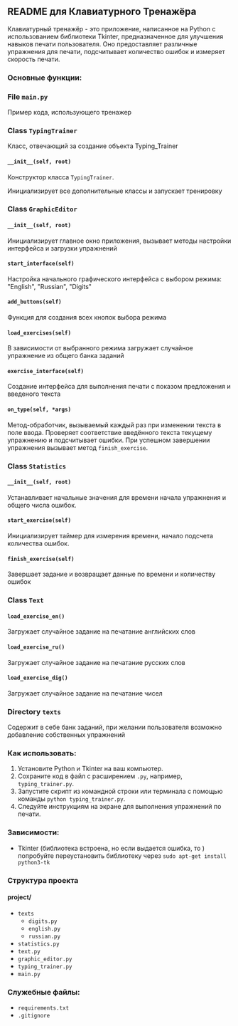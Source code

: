 ## README для Клавиатурного Тренажёра

Клавиатурный тренажёр - это приложение, написанное на Python с использованием
библиотеки Tkinter, предназначенное для улучшения навыков печати
пользователя. Оно предоставляет различные упражнения для печати,
подсчитывает количество ошибок и измеряет скорость печати.

### Основные функции:

### File `main.py`

Пример кода, использующего тренажер

### Class `TypingTrainer`

Класс, отвечающий за создание объекта Typing_Trainer

#### `__init__(self, root)`

Конструктор класса `TypingTrainer`.

Инициализирует все дополнительные классы и запускает тренировку

### Class `GraphicEditor`

#### `__init__(self, root)`

Инициализирует главное окно приложения, вызывает методы настройки интерфейса и загрузки упражнений

#### `start_interface(self)`

Настройка начального графического интерфейса с выбором режима: "English", "Russian", "Digits"

#### `add_buttons(self)`

Функция для создания всех кнопок выбора режима

#### `load_exercises(self)`

В зависимости от выбранного режима загружает случайное упражнение из общего банка заданий

#### `exercise_interface(self)`

Создание интерфейса для выполнения печати с показом предложения и введеного текста

#### `on_type(self, *args)`

Метод-обработчик, вызываемый каждый раз при изменении текста в поле ввода. Проверяет соответствие введённого текста
текущему упражнению и подсчитывает ошибки. При успешном завершении упражнения вызывает метод `finish_exercise`.

### Class `Statistics`

#### `__init__(self, root)`

Устанавливает начальные значения для времени начала упражнения и общего числа ошибок.

#### `start_exercise(self)`

Инициализирует таймер для измерения времени, начало подсчета количества ошибок.

#### `finish_exercise(self)`

Завершает задание и возвращает данные по времени и количеству ошибок

### Class `Text`

#### `load_exercise_en()`

Загружает случайное задание на печатание английских слов

#### `load_exercise_ru()`

Загружает случайное задание на печатание русских слов

#### `load_exercise_dig()`

Загружает случайное задание на печатание чисел

### Directory `texts`

Содержит в себе банк заданий, при желании пользователя возможно добавление собственных упражнений

### Как использовать:

1. Установите Python и Tkinter на ваш компьютер.
2. Сохраните код в файл с расширением `.py`, например, `typing_trainer.py`.
3. Запустите скрипт из командной строки или терминала с помощью команды `python typing_trainer.py`.
4. Следуйте инструкциям на экране для выполнения упражнений по печати.

### Зависимости:

- Tkinter (библиотека встроена, но если выдается ошибка, то )
  попробуйте переустановить библиотеку через ```sudo apt-get install python3-tk```


### Структура проекта

#### project/
- `texts`
  - `digits.py`
  - `english.py`
  - `russian.py`
- `statistics.py`
- `text.py`
- `graphic_editor.py`
- `typing_trainer.py`
- `main.py`

### Служебные файлы:
- `requirements.txt`
- `.gitignore`